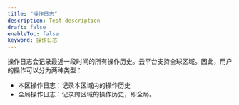 ```yaml
---
title: "操作日志"
description: Test description
draft: false
enableToc: false
keyword: 操作日志
---
```


操作日志会记录最近一段时间的所有操作历史。云平台支持全球区域。因此，用户的操作可以分为两种类型：

* 本区操作日志：记录本区域内的操作历史
* 全局操作日志：记录跨区域的操作历史，即全局。